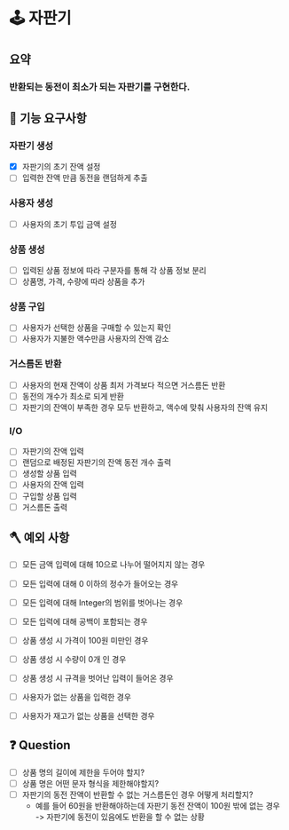 # 🕹 자판기
## 요약
### 반환되는 동전이 최소가 되는 자판기를 구현한다.

## 🚀 기능 요구사항

### 자판기 생성
- [x] 자판기의 초기 잔액 설정
- [ ] 입력한 잔액 만큼 동전을 랜덤하게 추출

### 사용자 생성
- [ ] 사용자의 초기 투입 금액 설정

### 상품 생성
- [ ] 입력된 상품 정보에 따라 구분자를 통해 각 상품 정보 분리
- [ ] 상품명, 가격, 수량에 따라 상품을 추가

### 상품 구입
- [ ] 사용자가 선택한 상품을 구매할 수 있는지 확인
- [ ] 사용자가 지불한 액수만큼 사용자의 잔액 감소

### 거스름돈 반환
- [ ] 사용자의 현재 잔액이 상품 최저 가격보다 적으면 거스름돈 반환
- [ ] 동전의 개수가 최소로 되게 반환
- [ ] 자판기의 잔액이 부족한 경우 모두 반환하고, 액수에 맞춰 사용자의 잔액 유지

### I/O
- [ ] 자판기의 잔액 입력
- [ ] 랜덤으로 배정된 자판기의 잔액 동전 개수 출력
- [ ] 생성할 상품 입력
- [ ] 사용자의 잔액 입력
- [ ] 구입할 상품 입력
- [ ] 거스름돈 출력

## 🪓 예외 사항
- [ ] 모든 금액 입력에 대해 10으로 나누어 떨어지지 않는 경우
- [ ] 모든 입력에 대해 0 이하의 정수가 들어오는 경우
- [ ] 모든 입력에 대해 Integer의 범위를 벗어나는 경우
- [ ] 모든 입력에 대해 공백이 포함되는 경우
- [ ] 상품 생성 시 가격이 100원 미만인 경우
- [ ] 상품 생성 시 수량이 0개 인 경우
- [ ] 상품 생성 시 규격을 벗어난 입력이 들어온 경우
- [ ] 사용자가 없는 상품을 입력한 경우
- [ ] 사용자가 재고가 없는 상품을 선택한 경우


## ❓ Question
- [ ] 상품 명의 길이에 제한을 두어야 할지?
- [ ] 상품 명은 어떤 문자 형식을 제한해야할지?
- [ ] 자판기의 동전 잔액이 반환할 수 없는 거스름돈인 경우 어떻게 처리할지?
  - 예를 들어 60원을 반환해야하는데 자판기 동전 잔액이 100원 밖에 없는 경우   
  -> 자판기에 동전이 있음에도 반환을 할 수 없는 상황